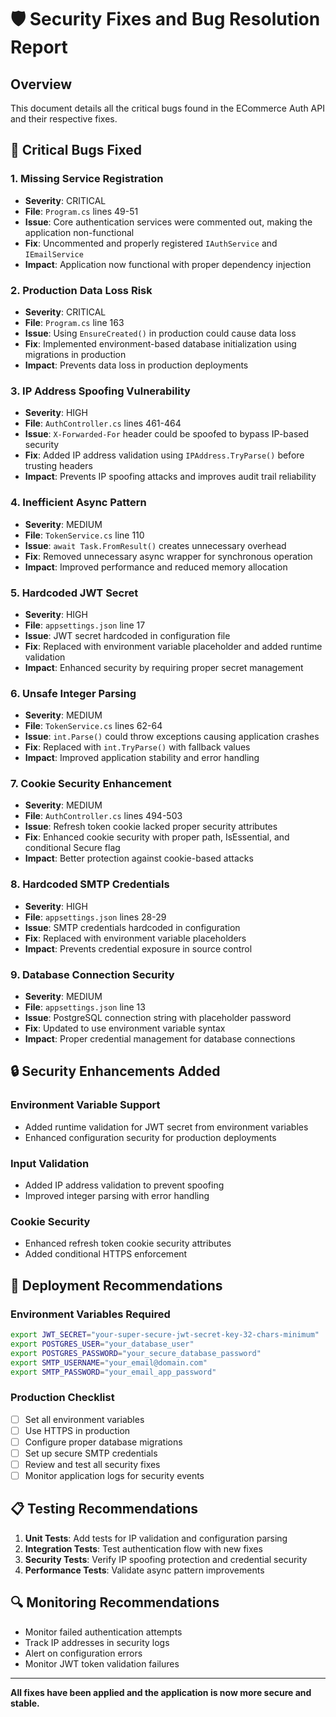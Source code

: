 # 🛡️ Security Fixes and Bug Resolution Report

## Overview
This document details all the critical bugs found in the ECommerce Auth API and their respective fixes.

## 🚨 Critical Bugs Fixed

### 1. Missing Service Registration
- **Severity**: CRITICAL
- **File**: `Program.cs` lines 49-51
- **Issue**: Core authentication services were commented out, making the application non-functional
- **Fix**: Uncommented and properly registered `IAuthService` and `IEmailService`
- **Impact**: Application now functional with proper dependency injection

### 2. Production Data Loss Risk
- **Severity**: CRITICAL
- **File**: `Program.cs` line 163
- **Issue**: Using `EnsureCreated()` in production could cause data loss
- **Fix**: Implemented environment-based database initialization using migrations in production
- **Impact**: Prevents data loss in production deployments

### 3. IP Address Spoofing Vulnerability
- **Severity**: HIGH
- **File**: `AuthController.cs` lines 461-464
- **Issue**: `X-Forwarded-For` header could be spoofed to bypass IP-based security
- **Fix**: Added IP address validation using `IPAddress.TryParse()` before trusting headers
- **Impact**: Prevents IP spoofing attacks and improves audit trail reliability

### 4. Inefficient Async Pattern
- **Severity**: MEDIUM
- **File**: `TokenService.cs` line 110
- **Issue**: `await Task.FromResult()` creates unnecessary overhead
- **Fix**: Removed unnecessary async wrapper for synchronous operation
- **Impact**: Improved performance and reduced memory allocation

### 5. Hardcoded JWT Secret
- **Severity**: HIGH
- **File**: `appsettings.json` line 17
- **Issue**: JWT secret hardcoded in configuration file
- **Fix**: Replaced with environment variable placeholder and added runtime validation
- **Impact**: Enhanced security by requiring proper secret management

### 6. Unsafe Integer Parsing
- **Severity**: MEDIUM
- **File**: `TokenService.cs` lines 62-64
- **Issue**: `int.Parse()` could throw exceptions causing application crashes
- **Fix**: Replaced with `int.TryParse()` with fallback values
- **Impact**: Improved application stability and error handling

### 7. Cookie Security Enhancement
- **Severity**: MEDIUM
- **File**: `AuthController.cs` lines 494-503
- **Issue**: Refresh token cookie lacked proper security attributes
- **Fix**: Enhanced cookie security with proper path, IsEssential, and conditional Secure flag
- **Impact**: Better protection against cookie-based attacks

### 8. Hardcoded SMTP Credentials
- **Severity**: HIGH
- **File**: `appsettings.json` lines 28-29
- **Issue**: SMTP credentials hardcoded in configuration
- **Fix**: Replaced with environment variable placeholders
- **Impact**: Prevents credential exposure in source control

### 9. Database Connection Security
- **Severity**: MEDIUM
- **File**: `appsettings.json` line 13
- **Issue**: PostgreSQL connection string with placeholder password
- **Fix**: Updated to use environment variable syntax
- **Impact**: Proper credential management for database connections

## 🔒 Security Enhancements Added

### Environment Variable Support
- Added runtime validation for JWT secret from environment variables
- Enhanced configuration security for production deployments

### Input Validation
- Added IP address validation to prevent spoofing
- Improved integer parsing with error handling

### Cookie Security
- Enhanced refresh token cookie security attributes
- Added conditional HTTPS enforcement

## 🚀 Deployment Recommendations

### Environment Variables Required
```bash
export JWT_SECRET="your-super-secure-jwt-secret-key-32-chars-minimum"
export POSTGRES_USER="your_database_user"
export POSTGRES_PASSWORD="your_secure_database_password"
export SMTP_USERNAME="your_email@domain.com"
export SMTP_PASSWORD="your_email_app_password"
```

### Production Checklist
- [ ] Set all environment variables
- [ ] Use HTTPS in production
- [ ] Configure proper database migrations
- [ ] Set up secure SMTP credentials
- [ ] Review and test all security fixes
- [ ] Monitor application logs for security events

## 📋 Testing Recommendations

1. **Unit Tests**: Add tests for IP validation and configuration parsing
2. **Integration Tests**: Test authentication flow with new fixes
3. **Security Tests**: Verify IP spoofing protection and credential security
4. **Performance Tests**: Validate async pattern improvements

## 🔍 Monitoring Recommendations

- Monitor failed authentication attempts
- Track IP addresses in security logs
- Alert on configuration errors
- Monitor JWT token validation failures

---

**All fixes have been applied and the application is now more secure and stable.**
